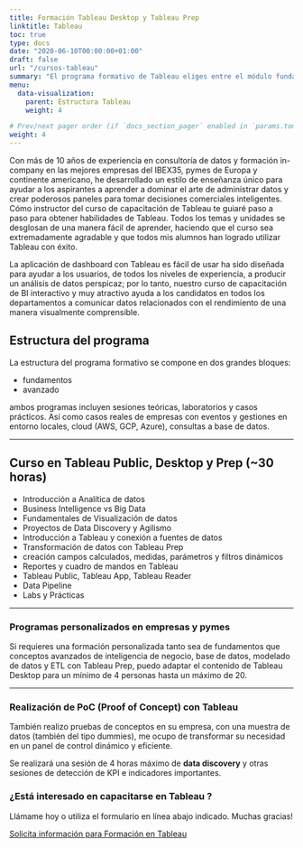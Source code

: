 ```yaml
---
title: Formación Tableau Desktop y Tableau Prep
linktitle: Tableau
toc: true
type: docs
date: "2020-06-10T00:00:00+01:00"
draft: false
url: "/cursos-tableau"
summary: "El programa formativo de Tableau eliges entre el módulo fundamentos y avanzado a empresas, autónomos y clases privadas en modalidad remoto o presencial."
menu:
  data-visualization:
    parent: Estructura Tableau
    weight: 4

# Prev/next pager order (if `docs_section_pager` enabled in `params.toml`)
weight: 4
---
```


Con más de 10 años de experiencia en consultoría de datos y formación in-company en las mejores empresas del IBEX35, pymes de Europa y continente americano, he desarrollado un estilo de enseñanza único para ayudar a los aspirantes a aprender a dominar el arte de administrar datos y crear poderosos paneles para tomar decisiones comerciales inteligentes. Cómo instructor del curso de capacitación de Tableau te guiaré paso a paso para obtener habilidades de Tableau. Todos los temas y unidades se desglosan de una manera fácil de aprender, haciendo que el curso sea extremadamente agradable y que todos mis alumnos han logrado utilizar Tableau con éxito.

La aplicación de dashboard con Tableau es fácil de usar ha sido diseñada para ayudar a los usuarios, de todos los niveles de experiencia, a producir un análisis de datos perspicaz; por lo tanto, nuestro curso de capacitación de BI interactivo y muy atractivo ayuda a los candidatos en todos los departamentos a comunicar datos relacionados con el rendimiento de una manera visualmente comprensible.


## Estructura del programa 

La estructura del programa formativo se compone en dos grandes bloques:
- fundamentos
- avanzado

ambos programas incluyen sesiones teóricas, laboratorios y casos prácticos. Así como casos reales de empresas con eventos y gestiones en entorno locales, cloud (AWS, GCP, Azure), consultas a base de datos.

* * *

## Curso en Tableau Public, Desktop y Prep (~30 horas)

- Introducción a Analítica de datos
- Business Intelligence vs Big Data
- Fundamentales de Visualización de datos
- Proyectos de Data Discovery y Agilismo
- Introducción a Tableau y conexión a fuentes de datos
- Transformación de datos con Tableau Prep
- creación campos calculados, medidas, parámetros y filtros dinámicos
- Reportes y cuadro de mandos en Tableau
- Tableau Public, Tableau App, Tableau Reader
- Data Pipeline
- Labs y Prácticas


* * *

### Programas personalizados en empresas y pymes

Si requieres una formación personalizada tanto sea de fundamentos que conceptos avanzados de inteligencia de negocio, base de datos, modelado de datos y ETL con Tableau Prep, puedo adaptar el contenido de Tableau Desktop para un mínimo de 4 personas hasta un máximo de 20.

* * *

### Realización de PoC (Proof of Concept) con Tableau
También realizo pruebas de conceptos en su empresa, con una muestra de datos (también del tipo dummies), me ocupo de transformar su necesidad en un panel de control dinámico y eficiente.

Se realizará una sesión de 4 horas máximo de **data discovery** y otras sesiones de detección de KPI e indicadores importantes.

### ¿Está interesado en capacitarse en Tableau ?

Llámame hoy o utiliza el formulario en línea abajo indicado. Muchas gracias!

[Solicita información para Formación en Tableau](/#contact)

